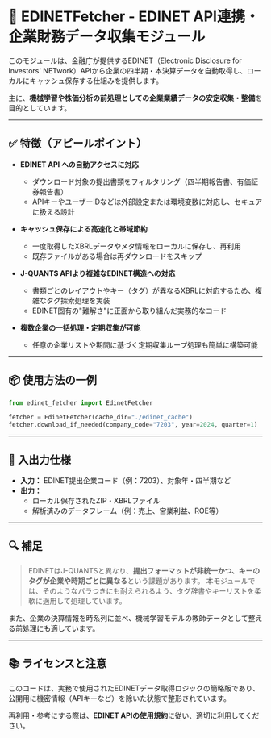 # 📄 EDINETFetcher - EDINET API連携・企業財務データ収集モジュール

このモジュールは、金融庁が提供するEDINET（Electronic Disclosure for Investors' NETwork）APIから企業の四半期・本決算データを自動取得し、ローカルにキャッシュ保存する仕組みを提供します。

主に、**機械学習や株価分析の前処理としての企業業績データの安定収集・整備**を目的としています。

---

## ✅ 特徴（アピールポイント）

- **EDINET API への自動アクセスに対応**

  - ダウンロード対象の提出書類をフィルタリング（四半期報告書、有価証券報告書）
  - APIキーやユーザーIDなどは外部設定または環境変数に対応し、セキュアに扱える設計

- **キャッシュ保存による高速化と帯域節約**

  - 一度取得したXBRLデータやメタ情報をローカルに保存し、再利用
  - 既存ファイルがある場合は再ダウンロードをスキップ

- **J-QUANTS APIより複雑なEDINET構造への対応**

  - 書類ごとのレイアウトやキー（タグ）が異なるXBRLに対応するため、複雑なタグ探索処理を実装
  - EDINET固有の"難解さ"に正面から取り組んだ実務的なコード

- **複数企業の一括処理・定期収集が可能**

  - 任意の企業リストや期間に基づく定期収集ループ処理も簡単に構築可能

---

## 📦 使用方法の一例

```python
from edinet_fetcher import EdinetFetcher

fetcher = EdinetFetcher(cache_dir="./edinet_cache")
fetcher.download_if_needed(company_code="7203", year=2024, quarter=1)
```

---

## 📁 入出力仕様

- **入力：** EDINET提出企業コード（例：7203）、対象年・四半期など
- **出力：**
  - ローカル保存されたZIP・XBRLファイル
  - 解析済みのデータフレーム（例：売上、営業利益、ROE等）

---

## 🔍 補足

> EDINETはJ-QUANTSと異なり、**提出フォーマットが非統一かつ、キーのタグが企業や時期ごとに異なる**という課題があります。 本モジュールでは、そのようなバラつきにも耐えられるよう、タグ辞書やキーリストを柔軟に適用して処理しています。

また、企業の決算情報を時系列に並べ、機械学習モデルの教師データとして整える前処理にも適しています。

---

## 📚 ライセンスと注意

このコードは、実務で使用されたEDINETデータ取得ロジックの簡略版であり、公開用に機密情報（APIキーなど）を除いた状態で整形されています。

再利用・参考にする際は、**EDINET APIの使用規約**に従い、適切に利用してください。

